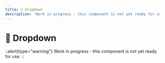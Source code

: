 ```yaml
---
title: 🔴 Dropdown
description: 'Work in progress - this component is not yet ready for use.'
---
```


# 🔴 Dropdown

::alert{type="warning"}
Work in progress - this component is not yet ready for use.
::
